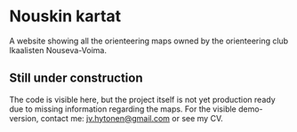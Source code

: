 # Nouskin kartat

A website showing all the orienteering maps owned by the orienteering club Ikaalisten Nouseva-Voima.

## Still under construction

The code is visible here, but the project itself is not yet production ready due to missing information regarding the maps. For the visible demo-version, contact me: jv.hytonen@gmail.com or see my CV.
